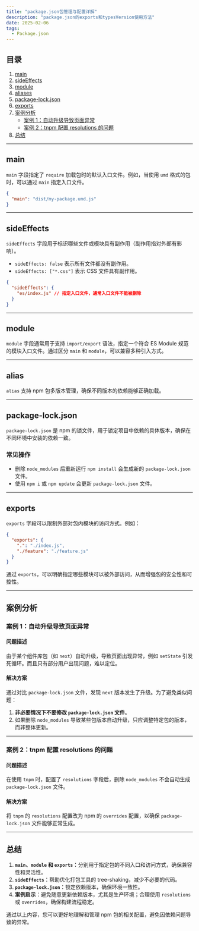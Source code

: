 ```yaml
---
title: "package.json包管理与配置详解"
description: "package.json的exports和typesVersion使用方法"
date: 2025-02-06
tags:
  - Package.json
---
```


## 目录
1. [main](#main)
2. [sideEffects](#sideeffects)
3. [module](#module)
4. [aliases](#aliases)
5. [package-lock.json](#package-lockjson)
6. [exports](#exports)
7. [案例分析](#案例分析)
   - [案例 1：自动升级导致页面异常](#案例-1自动升级导致页面异常)
   - [案例 2：tnpm 配置 resolutions 的问题](#案例-2tnpm-配置-resolutions-的问题)
8. [总结](#总结)

---

## main

`main` 字段指定了 `require` 加载包时的默认入口文件。例如，当使用 `umd` 格式的包时，可以通过 `main` 指定入口文件。

```json
{
  "main": "dist/my-package.umd.js"
}
```

---

## sideEffects

`sideEffects` 字段用于标识哪些文件或模块具有副作用（副作用指对外部有影响）。  
- `sideEffects: false` 表示所有文件都没有副作用。
- `sideEffects: ["*.css"]` 表示 CSS 文件具有副作用。

```json
{
  "sideEffects": {
    "es/index.js" // 指定入口文件，通常入口文件不能被删除
  }
}
```

---

## module

`module` 字段通常用于支持 `import/export` 语法，指定一个符合 ES Module 规范的模块入口文件。通过区分 `main` 和 `module`，可以兼容多种引入方式。

---

## alias

`alias` 支持 npm 包多版本管理，确保不同版本的依赖能够正确加载。

---

## package-lock.json

`package-lock.json` 是 npm 的锁文件，用于锁定项目中依赖的具体版本，确保在不同环境中安装的依赖一致。

### 常见操作
- 删除 `node_modules` 后重新运行 `npm install` 会生成新的 `package-lock.json` 文件。
- 使用 `npm i` 或 `npm update` 会更新 `package-lock.json` 文件。

---

## exports

`exports` 字段可以限制外部对包内模块的访问方式。例如：

```json
{
  "exports": {
    ".": "./index.js",
    "./feature": "./feature.js"
  }
}
```

通过 `exports`，可以明确指定哪些模块可以被外部访问，从而增强包的安全性和可控性。

---

## 案例分析

### 案例 1：自动升级导致页面异常

#### 问题描述
由于某个组件库包（如 `next`）自动升级，导致页面出现异常，例如 `setState` 引发死循环。而且只有部分用户出现问题，难以定位。

#### 解决方案
通过对比 `package-lock.json` 文件，发现 `next` 版本发生了升级。为了避免类似问题：
1. **非必要情况下不要修改 `package-lock.json` 文件**。
2. 如果删除 `node_modules` 导致某些包版本自动升级，只应调整特定包的版本，而非整体更新。

---

### 案例 2：tnpm 配置 resolutions 的问题

#### 问题描述
在使用 `tnpm` 时，配置了 `resolutions` 字段后，删除 `node_modules` 不会自动生成 `package-lock.json` 文件。

#### 解决方案
将 `tnpm` 的 `resolutions` 配置改为 npm 的 `overrides` 配置，以确保 `package-lock.json` 文件能够正常生成。

---

## 总结

1. **`main`、`module` 和 `exports`**：分别用于指定包的不同入口和访问方式，确保兼容性和灵活性。
2. **`sideEffects`**：帮助优化打包工具的 tree-shaking，减少不必要的代码。
3. **`package-lock.json`**：锁定依赖版本，确保环境一致性。
4. **案例启示**：避免随意更新依赖版本，尤其是生产环境；合理使用 `resolutions` 或 `overrides`，确保构建流程稳定。

通过以上内容，您可以更好地理解和管理 npm 包的相关配置，避免因依赖问题导致的异常。